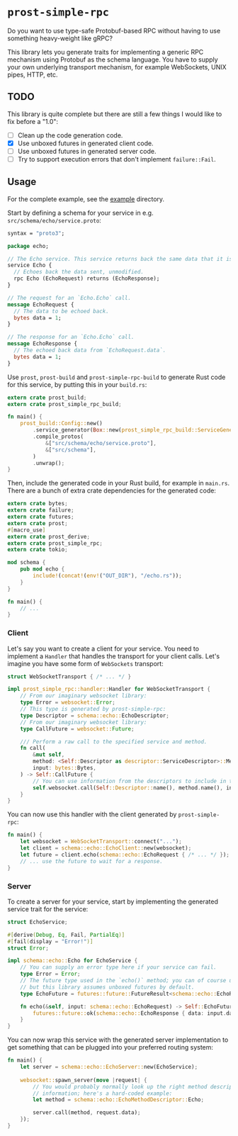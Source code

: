 # `prost-simple-rpc`

Do you want to use type-safe Protobuf-based RPC without having to use something heavy-weight like
gRPC?

This library lets you generate traits for implementing a generic RPC mechanism using Protobuf as
the schema language.  You have to supply your own underlying transport mechanism, for example
WebSockets, UNIX pipes, HTTP, etc.

## TODO

This library is quite complete but there are still a few things I would like to fix before a "1.0":

  - [ ] Clean up the code generation code.
  - [x] Use unboxed futures in generated client code.
  - [ ] Use unboxed futures in generated server code.
  - [ ] Try to support execution errors that don't implement `failure::Fail`.

## Usage

For the complete example, see the [example](./example) directory.

Start by defining a schema for your service in e.g. `src/schema/echo/service.proto`:

```proto
syntax = "proto3";

package echo;

// The Echo service. This service returns back the same data that it is given.
service Echo {
  // Echoes back the data sent, unmodified.
  rpc Echo (EchoRequest) returns (EchoResponse);
}

// The request for an `Echo.Echo` call.
message EchoRequest {
  // The data to be echoed back.
  bytes data = 1;
}

// The response for an `Echo.Echo` call.
message EchoResponse {
  // The echoed back data from `EchoRequest.data`.
  bytes data = 1;
}
```

Use `prost`, `prost-build` and `prost-simple-rpc-build` to generate Rust code for this service, by
putting this in your `build.rs`:

```rust
extern crate prost_build;
extern crate prost_simple_rpc_build;

fn main() {
    prost_build::Config::new()
        .service_generator(Box::new(prost_simple_rpc_build::ServiceGenerator::new()))
        .compile_protos(
            &["src/schema/echo/service.proto"],
            &["src/schema"],
        )
        .unwrap();
}
```

Then, include the generated code in your Rust build, for example in `main.rs`.  There are a bunch of
extra crate dependencies for the generated code:

```rust
extern crate bytes;
extern crate failure;
extern crate futures;
extern crate prost;
#[macro_use]
extern crate prost_derive;
extern crate prost_simple_rpc;
extern crate tokio;

mod schema {
    pub mod echo {
        include!(concat!(env!("OUT_DIR"), "/echo.rs"));
    }
}

fn main() {
    // ...
}
```

### Client

Let's say you want to create a client for your service.  You need to implement a `Handler` that
handles the transport for your client calls.  Let's imagine you have some form of `WebSockets`
transport:

```rust
struct WebSocketTransport { /* ... */ }

impl prost_simple_rpc::handler::Handler for WebSocketTransport {
    // From our imaginary websocket library:
    type Error = websocket::Error;
    // This type is generated by prost-simple-rpc:
    type Descriptor = schema::echo::EchoDescriptor;
    // From our imaginary websocket library:
    type CallFuture = websocket::Future;

    /// Perform a raw call to the specified service and method.
    fn call(
        &mut self,
        method: <Self::Descriptor as descriptor::ServiceDescriptor>::Method,
        input: bytes::Bytes,
    ) -> Self::CallFuture {
        // You can use information from the descriptors to include in the request:
        self.websocket.call(Self::Descriptor::name(), method.name(), input)
    }
}
```

You can now use this handler with the client generated by `prost-simple-rpc`:

```rust
fn main() {
    let websocket = WebSocketTransport::connect("...");
    let client = schema::echo::EchoClient::new(websocket);
    let future = client.echo(schema::echo::EchoRequest { /* ... */ });
    // ... use the future to wait for a response.
}
```

### Server

To create a server for your service, start by implementing the generated service trait for the
service:

```rust
struct EchoService;

#[derive(Debug, Eq, Fail, PartialEq)]
#[fail(display = "Error!")]
struct Error;

impl schema::echo::Echo for EchoService {
    // You can supply an error type here if your service can fail.
    type Error = Error;
    // The future type used in the `echo()` method; you can of course use Box<Future<...>> here
    // but this library assumes unboxed futures by default.
    type EchoFuture = futures::future::FutureResult<schema::echo::EchoResponse, Self::Error>;

    fn echo(&self, input: schema::echo::EchoRequest) -> Self::EchoFuture {
        futures::future::ok(schema::echo::EchoResponse { data: input.data })
    }
}
```

You can now wrap this service with the generated server implementation to get something that can be
plugged into your preferred routing system:

```rust
fn main() {
    let server = schema::echo::EchoServer::new(EchoService);
    
    websocket::spawn_server(move |request| {
        // You would probably normally look up the right method descriptor via some kind of routing
        // information; here's a hard-coded example:
        let method = schema::echo::EchoMethodDescriptor::Echo;

        server.call(method, request.data);
    });
}
```
